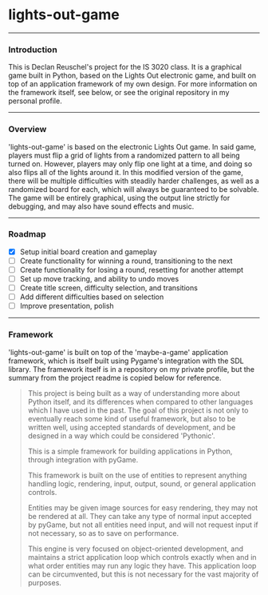 # lights-out-game
 
-------

### Introduction

This is Declan Reuschel's project for the IS 3020 class. It is a graphical game built in Python, based on the
Lights Out electronic game, and built on top of an application framework of my own design. For more information
on the framework itself, see below, or see the original repository in my personal profile.

--------

### Overview

'lights-out-game' is based on the electronic Lights Out game. In said game, players must flip a grid of lights
from a randomized pattern to all being turned on. However, players may only flip one light at a time, and doing
so also flips all of the lights around it. In this modified version of the game, there will be multiple difficulties
with steadily harder challenges, as well as a randomized board for each, which will always be guaranteed to be
solvable. The game will be entirely graphical, using the output line strictly for debugging, and may also have
sound effects and music.

--------

### Roadmap

- [x] Setup initial board creation and gameplay
- [ ] Create functionality for winning a round, transitioning to the next
- [ ] Create functionality for losing a round, resetting for another attempt
- [ ] Set up move tracking, and ability to undo moves
- [ ] Create title screen, difficulty selection, and transitions
- [ ] Add different difficulties based on selection
- [ ] Improve presentation, polish

--------

### Framework

'lights-out-game' is built on top of the 'maybe-a-game' application framework, which is itself built using
Pygame's integration with the SDL library. The framework itself is in a repository on my private profile,
but the summary from the project readme is copied below for reference.

>This project is being built as a way of understanding more about Python itself, and its differences
>when compared to other languages which I have used in the past. The goal of this project is not only
>to eventually reach some kind of useful framework, but also to be written well, using accepted standards
>of development, and be designed in a way which could be considered 'Pythonic'.
>
>This is a simple framework for building applications in Python, through integration with pyGame.
>
>This framework is built on the use of entities to represent anything handling logic, rendering, input, output,
>sound, or general application controls.
>
>Entities may be given image sources for easy rendering, they may not be rendered at all. They can take
>any type of normal input accepted by pyGame, but not all entities need input, and will not request input
>if not necessary, so as to save on performance.
>
>This engine is very focused on object-oriented development, and maintains a strict application loop which controls
>exactly when and in what order entities may run any logic they have. This application loop can be circumvented,
>but this is not necessary for the vast majority of purposes.
